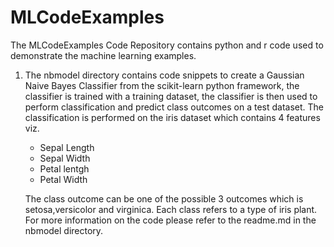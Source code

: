 # MLCodeExamples
The MLCodeExamples Code Repository contains python and r code used to demonstrate the machine learning examples.

1. The nbmodel directory contains code snippets to create a Gaussian Naive Bayes Classifier from the scikit-learn python framework,
   the classifier is trained with a training dataset, the classifier is then used to perform classification and predict 
   class outcomes on a test dataset. The classification is performed on the iris dataset which contains 4 features viz.
     * Sepal Length
     * Sepal Width
     * Petal lentgh
     * Petal Width
     
   The class outcome can be one of the possible 3 outcomes which is setosa,versicolor and virginica. Each class refers to a type of iris plant.
   For more information on the code please refer to the readme.md in the nbmodel directory.
   
